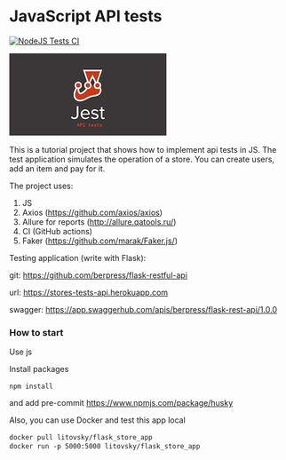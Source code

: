 # JavaScript API tests
[![NodeJS Tests CI](https://github.com/berpress/js-api-tests/actions/workflows/tests.yml/badge.svg)](https://github.com/berpress/js-api-tests/actions/workflows/tests.yml)

![](images/jest.png)


This is a tutorial project that shows how to implement api tests in JS. The test application simulates the operation of a store. 
You can create users, add an item and pay for it.

The project uses:
1. JS
2. Axios (https://github.com/axios/axios)
3. Allure for reports (http://allure.qatools.ru/)
4. CI (GitHub actions)
5. Faker (https://github.com/marak/Faker.js/)


Testing application (write with Flask):

git: https://github.com/berpress/flask-restful-api

url: https://stores-tests-api.herokuapp.com

swagger: https://app.swaggerhub.com/apis/berpress/flask-rest-api/1.0.0

### How to start

Use js

Install packages

```
npm install
```

and add pre-commit https://www.npmjs.com/package/husky

Also, you can use Docker and test this app local
```
docker pull litovsky/flask_store_app
docker run -p 5000:5000 litovsky/flask_store_app
```